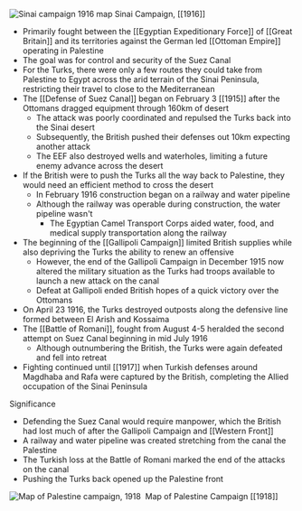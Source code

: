 
![Sinai campaign 1916 map](https://nzhistory.govt.nz/files/styles/fullsize/public/sinai-campaign-1000.jpg?itok=MH8jWpCE)
Sinai Campaign, [[1916]]

- Primarily fought between the [[Egyptian Expeditionary Force]] of [[Great Britain]] and its territories against the German led [[Ottoman Empire]] operating in Palestine
- The goal was for control and security of the Suez Canal
- For the Turks, there were only a few routes they could take from Palestine to Egypt across the arid terrain of the Sinai Peninsula, restricting their travel to close to the Mediterranean
- The [[Defense of Suez Canal]] began on February 3 [[1915]] after the Ottomans dragged equipment through 160km of desert 
	- The attack was poorly coordinated and repulsed the Turks back into the Sinai desert
	- Subsequently, the British pushed their defenses out 10km expecting another attack
	- The EEF also destroyed wells and waterholes, limiting a future enemy advance across the desert
- If the British were to push the Turks all the way back to Palestine, they would need an efficient method to cross the desert
	- In February 1916 construction began on a railway and water pipeline
	- Although the railway was operable during construction, the water pipeline wasn't
		- The Egyptian Camel Transport Corps aided water, food, and medical supply transportation along the railway
- The beginning of the [[Gallipoli Campaign]] limited British supplies while also depriving the Turks the ability to renew an offensive
	- However, the end of the Gallipoli Campaign in December 1915 now altered the military situation as the Turks had troops available to launch a new attack on the canal
	- Defeat at Gallipoli ended British hopes of a quick victory over the Ottomans
- On April 23 1916, the Turks destroyed outposts along the defensive line formed between El Arish and Kossaima
- The [[Battle of Romani]], fought from August 4-5 heralded the second attempt on Suez Canal beginning in mid July 1916 
	- Although outnumbering the British, the Turks were again defeated and fell into retreat
- Fighting continued until [[1917]] when Turkish defenses around Magdhaba and Rafa were captured by the British, completing the Allied occupation of the Sinai Peninsula


Significance
- Defending the Suez Canal would require manpower, which the British had lost much of after the Gallipoli Campaign and [[Western Front]]
- A railway and water pipeline was created stretching from the canal the Palestine
- The Turkish loss at the Battle of Romani marked the end of the attacks on the canal
- Pushing the Turks back opened up the Palestine front

![​Map of Palestine campaign, 1918  ​](https://www.nam.ac.uk/sites/default/files/2019-06/nam_maps_m2-01.jpg)
Map of Palestine Campaign [[1918]]